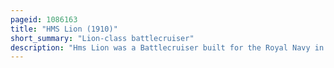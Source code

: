 ```yaml
---
pageid: 1086163
title: "HMS Lion (1910)"
short_summary: "Lion-class battlecruiser"
description: "Hms Lion was a Battlecruiser built for the Royal Navy in the 1910s. She was the lead Ship of her Class which were nicknamed the Splendid Cats. They were significant Improvements in Speed Armament and Armour over their Predecessors of the indefatigable Class. This was in Response to the first german Battlecruisers the Moltke Class which were much larger and more powerful than the first british Battlecruisers invincible Class."
---
```

